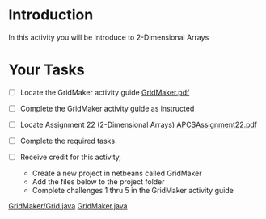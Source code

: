 # Introduction
In this activity you will be introduce to  2-Dimensional Arrays

# Your Tasks

- [ ] Locate the GridMaker activity guide [GridMaker.pdf](GridMaker.pdf)

- [ ] Complete the GridMaker activity guide as instructed

- [ ] Locate Assignment 22 (2-Dimensional Arrays) [APCSAssignment22.pdf](APCSAssignment22.pdf)

- [ ] Complete the required tasks

- [ ] Receive credit for this activity, 

	* Create a new project in netbeans called GridMaker
	* Add the files below to the project folder
	* Complete challenges 1 thru 5 in the GridMaker activity guide
	
[GridMaker/Grid.java](GridMaker/Grid.java)
[GridMaker.java](GridMaker.java) 








